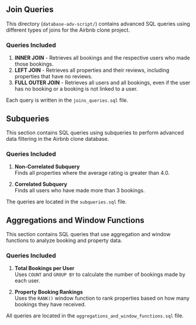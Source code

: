 ## Join Queries

This directory (`database-adv-script/`) contains advanced SQL queries using different types of joins for the Airbnb clone project.

### Queries Included

1. **INNER JOIN** - Retrieves all bookings and the respective users who made those bookings.
2. **LEFT JOIN** - Retrieves all properties and their reviews, including properties that have no reviews.
3. **FULL OUTER JOIN** - Retrieves all users and all bookings, even if the user has no booking or a booking is not linked to a user.

Each query is written in the `joins_queries.sql` file.
## Subqueries

This section contains SQL queries using subqueries to perform advanced data filtering in the Airbnb clone database.

### Queries Included

1. **Non-Correlated Subquery**  
   Finds all properties where the average rating is greater than 4.0.

2. **Correlated Subquery**  
   Finds all users who have made more than 3 bookings.

The queries are located in the `subqueries.sql` file.

## Aggregations and Window Functions

This section contains SQL queries that use aggregation and window functions to analyze booking and property data.

### Queries Included

1. **Total Bookings per User**  
   Uses `COUNT` and `GROUP BY` to calculate the number of bookings made by each user.

2. **Property Booking Rankings**  
   Uses the `RANK()` window function to rank properties based on how many bookings they have received.

All queries are located in the `aggregations_and_window_functions.sql` file.

